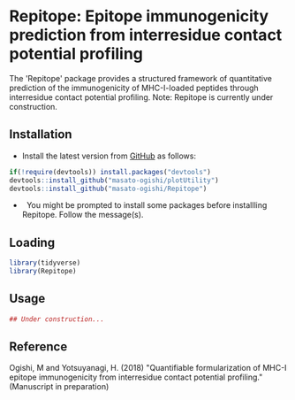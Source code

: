 Repitope: Epitope immunogenicity prediction from interresidue contact potential profiling
===============================================

The 'Repitope' package provides a structured framework of quantitative prediction of the immunogenicity of MHC-I-loaded peptides through interresidue contact potential profiling.
Note: Repitope is currently under construction.

Installation
------------------------

-   Install the latest version from [GitHub](https://github.com/masato-ogishi/Repitope) as follows:

``` r
if(!require(devtools)) install.packages("devtools")
devtools::install_github("masato-ogishi/plotUtility")
devtools::install_github("masato-ogishi/Repitope")
```

-   You might be prompted to install some packages before installling Repitope. Follow the message(s).

Loading
------------------

``` r
library(tidyverse)
library(Repitope)
```

Usage
-----------------------------------
``` r
## Under construction...
```

Reference
------------------------

Ogishi, M and Yotsuyanagi, H. (2018) "Quantifiable formularization of MHC-I epitope immunogenicity from interresidue contact potential profiling." (Manuscript in preparation)
